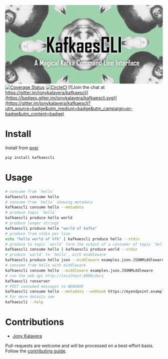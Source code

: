 ﻿
![Kafkaescli](docs/images/kafkaescli-repository-open-graph-template.png)
[![Coverage Status](https://coveralls.io/repos/github/jonykalavera/kafkaescli/badge.svg?branch=main)](https://coveralls.io/github/jonykalavera/kafkaescli?branch=main)
[![CircleCI](https://circleci.com/gh/jonykalavera/kafkaescli/tree/main.svg?style=svg)](https://circleci.com/gh/jonykalavera/kafkaescli/tree/main) [![Join the chat at https://gitter.im/jonykalavera/kafkaescli](https://badges.gitter.im/jonykalavera/kafkaescli.svg)](https://gitter.im/jonykalavera/kafkaescli?utm_source=badge&utm_medium=badge&utm_campaign=pr-badge&utm_content=badge)

# Install

Install from [pypi](https://pypi.org/project/kafkaescli/)

```sh
pip install kafkaescli
```

# Usage

```bash
# consume from `hello`
kafkaescli consume hello
# consume from `hello` showing metadata
kafkaescli consume hello --metadata
# produce topic `hello`
kafkaescli produce hello world
# produce longer strings
kafkaescli produce hello "world of kafka"
# produce from stdin per line
echo "hello world of kfk" | kafkaescli produce hello --stdin
# produce to topic `world` form the output of a consumer of topic `hello`
kafkaescli consume hello | kafkaescli produce world --stdin
# produce `world` to `hello`, with middleware
kafkaescli produce hello json --middleware examples.json.JSONMiddleware
# consume from hello with middleware
kafkaescli consume hello --middleware examples.json.JSONMiddleware
# run the web api http://localhost:8000/docs
kafkaescli runserver
# POST consumed messages to WEBHOOK
kafkaescli consume hello --metadata --webhook https://myendpoint.example.com
# For more details see
kafkaescli --help
```

# Contributions

* [Jony Kalavera](https://github.com/jonykalavera)

Pull-requests are welcome and will be processed on a best-effort basis.
Follow the [contributing guide](CONTRIBUTING.md).
